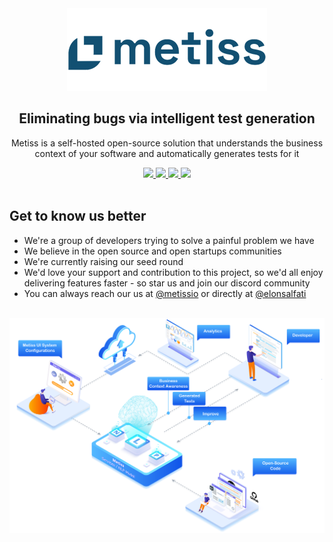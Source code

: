 <div align="center">
	<img src="./assets/logo.png" />
	<h2>Eliminating bugs via intelligent test generation</h2>
	<p>
		Metiss is a self-hosted open-source solution that understands the business context of your software and automatically generates tests for it
	</p>
	<div align="center">
		<a href="https://metiss.io">
			<img src="https://img.shields.io/badge/metiss.io-%233591D0.svg?&style=for-the-badge&logo=googlechrome&logoColor=white" />
		</a>
		<a href="https://twitter.com/metissio">
			<img src="https://img.shields.io/badge/twitter-%231DA1F2.svg?&style=for-the-badge&logo=twitter&logoColor=white" />
		</a>
		<a href="https://linkedin.com/company/metissio">
			<img src="https://img.shields.io/badge/linkedin-%230077B5.svg?&style=for-the-badge&logo=linkedin&logoColor=white" />
		</a>
		<a href="https://metiss.io/discord">
			<img src="https://img.shields.io/badge/discord-%235865F2.svg?&style=for-the-badge&logo=discord&logoColor=white" />
		</a>
	</div>
	<br />
	<div align="left">
		<h2>Get to know us better</h2>
		<ul>
			<li>We're a group of developers trying to solve a painful problem we have</li>
			<li>We believe in the open source and open startups communities</li>
			<li>We're currently raising our seed round</li>
			<li>We'd love your support and contribution to this project, so we'd all enjoy delivering features faster - so star us and join our discord community</li>
			<li>You can always reach our us at <a href="https://twitter.com/metissio">@metissio</a> or directly at <a href="https://twitter.com/elonsalfati">@elonsalfati</a></li>
		</ul>
	</div>
	<br />
	<img src="./assets/infographic.png" />
</div>
